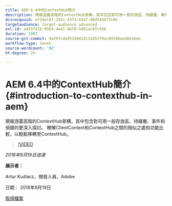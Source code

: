 ```yaml
---
title: AEM 6.4中的ContextHub簡介
description: 簡報涵蓋高階的ContextHub架構，其中包含對可用一般存放區、持續層、事件和偵錯的更深入探討。 瞭解ClientContext和ContextHub之間的相似之處和功能比較，以輕鬆移轉至ContextHub。
discoiquuid: e714ec87-355c-4373-b547-98d544d73c9e
targetaudience: target-audience advanced
exl-id: a415f41b-03b9-4a41-8b70-5d81ac8fc456
duration: 3307
source-git-commit: 9a297cda953d4414131657f9ac84580aea0eabeb
workflow-type: tm+mt
source-wordcount: '92'
ht-degree: 2%

---
```


# AEM 6.4中的ContextHub簡介{#introduction-to-contexthub-in-aem}

簡報涵蓋高階的ContextHub架構，其中包含對可用一般存放區、持續層、事件和偵錯的更深入探討。 瞭解ClientContext和ContextHub之間的相似之處和功能比較，以輕鬆移轉至ContextHub。

>[!VIDEO](https://video.tv.adobe.com/v/23839/?quality=9)

*2018年9月19日送達*

**展示者：**

Artur Kudlacz，開發人員，Adobe

日期： 2018年9月19日

[取得檔案](assets/gems-session-introduction-to-contexthub-in-aem-64.pdf)

<!--
[Get back to the Overview](https://helpx.adobe.com/experience-manager/kt/eseminars/gems/aem-index.html)
-->
